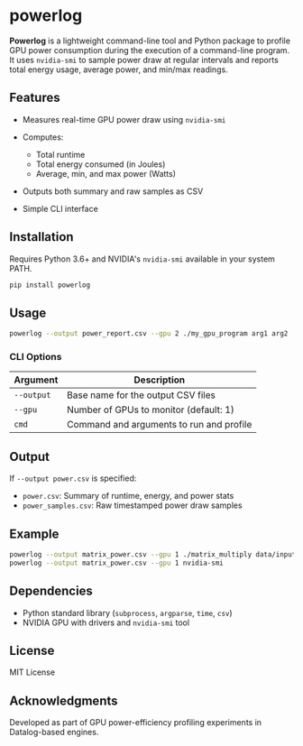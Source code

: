 # powerlog

**Powerlog** is a lightweight command-line tool and Python package to profile GPU power consumption during the execution of a command-line program. It uses `nvidia-smi` to sample power draw at regular intervals and reports total energy usage, average power, and min/max readings.

## Features

* Measures real-time GPU power draw using `nvidia-smi`
* Computes:

  * Total runtime
  * Total energy consumed (in Joules)
  * Average, min, and max power (Watts)
* Outputs both summary and raw samples as CSV
* Simple CLI interface

## Installation

Requires Python 3.6+ and NVIDIA's `nvidia-smi` available in your system PATH.

```bash
pip install powerlog
```

## Usage

```bash
powerlog --output power_report.csv --gpu 2 ./my_gpu_program arg1 arg2
```

### CLI Options

| Argument     | Description                                 |
| ------------ | ------------------------------------------- |
| `--output`   | Base name for the output CSV files          |
| `--gpu`      | Number of GPUs to monitor (default: 1)      |
| `cmd`        | Command and arguments to run and profile    |

## Output

If `--output power.csv` is specified:

* `power.csv`: Summary of runtime, energy, and power stats
* `power_samples.csv`: Raw timestamped power draw samples

## Example

```bash
powerlog --output matrix_power.csv --gpu 1 ./matrix_multiply data/input.bin
powerlog --output matrix_power.csv --gpu 1 nvidia-smi
```

## Dependencies

* Python standard library (`subprocess`, `argparse`, `time`, `csv`)
* NVIDIA GPU with drivers and `nvidia-smi` tool

## License

MIT License

## Acknowledgments

Developed as part of GPU power-efficiency profiling experiments in Datalog-based engines.
